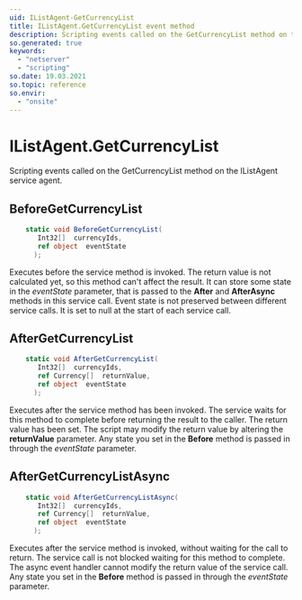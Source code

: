 ```yaml
---
uid: IListAgent-GetCurrencyList
title: IListAgent.GetCurrencyList event method
description: Scripting events called on the GetCurrencyList method on the IListAgent service agent.
so.generated: true
keywords:
  - "netserver"
  - "scripting"
so.date: 19.03.2021
so.topic: reference
so.envir:
  - "onsite"
---
```

# IListAgent.GetCurrencyList

Scripting events called on the <see cref='M:SuperOffice.CRM.Services.IListAgent.GetCurrencyList'>GetCurrencyList</see> method on the <see cref='IListAgent'>IListAgent</see>  service agent.

## BeforeGetCurrencyList
```cs
    static void BeforeGetCurrencyList(
       Int32[]  currencyIds,
       ref object  eventState
      );
```
Executes before the service method is invoked.
The return value is not calculated yet, so this method can't affect the result.
It can store some state in the *eventState* parameter, that is passed to the **After** and **AfterAsync** methods in this service call.
Event state is not preserved between different service calls. It is set to null at the start of each service call.
## AfterGetCurrencyList
```cs
    static void AfterGetCurrencyList(
       Int32[]  currencyIds,
       ref Currency[]  returnValue,
       ref object  eventState
      );
```
Executes after the service method has been invoked. The service waits for this method to complete before returning the result to the caller.
The return value has been set. The script may modify the return value by altering the **returnValue** parameter.
Any state you set in the **Before** method is passed in through the *eventState* parameter.
## AfterGetCurrencyListAsync
```cs
    static void AfterGetCurrencyListAsync(
       Int32[]  currencyIds,
       ref Currency[]  returnValue,
       ref object  eventState
      );
```
Executes after the service method is invoked, without waiting for the call to return.
The service call is not blocked waiting for this method to complete.
The async event handler cannot modify the return value of the service call.
Any state you set in the **Before** method is passed in through the *eventState* parameter.

